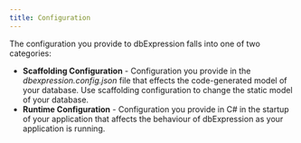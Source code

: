 ```yaml
---
title: Configuration
---
```


The configuration you provide to dbExpression falls into one of two categories:
* **Scaffolding Configuration** - Configuration you provide in the *dbexpression.config.json* file that effects the code-generated model of your database.
Use scaffolding configuration to change the static model of your database.
* **Runtime Configuration** - Configuration you provide in C# in the startup of your application that affects the behaviour of dbExpression as your
application is running.
